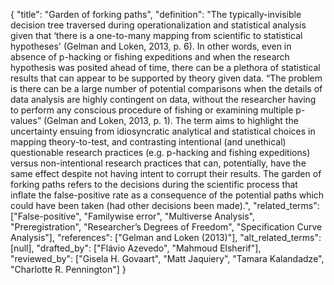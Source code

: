 {
    "title": "Garden of forking paths",
    "definition": "The typically-invisible decision tree traversed during operationalization and statistical analysis given that ‘there is a one-to-many mapping from scientific to statistical hypotheses' (Gelman and Loken, 2013, p. 6). In other words, even in absence of p-hacking or fishing expeditions and when the research hypothesis was posited ahead of time, there can be a plethora of statistical results that can appear to be supported by theory given data. “The problem is there can be a large number of potential comparisons when the details of data analysis are highly contingent on data, without the researcher having to perform any conscious procedure of fishing or examining multiple p-values” (Gelman and Loken, 2013, p. 1). The term aims to highlight the uncertainty ensuing from idiosyncratic analytical and statistical choices in mapping theory-to-test, and contrasting intentional (and unethical) questionable research practices (e.g. p-hacking and fishing expeditions) versus non-intentional research practices that can, potentially, have the same effect despite not having intent to corrupt their results. The garden of forking paths refers to the decisions during the scientific process that inflate the false-positive rate as a consequence of the potential paths which could have been taken (had other decisions been made).",
    "related_terms": ["False-positive", "Familywise error", "Multiverse Analysis", "Preregistration", "Researcher’s Degrees of Freedom", "Specification Curve Analysis"],
    "references": ["Gelman and Loken (2013)"],
    "alt_related_terms": [null],
    "drafted_by": ["Flávio Azevedo", "Mahmoud Elsherif"],
    "reviewed_by": ["Gisela H. Govaart", "Matt Jaquiery", "Tamara Kalandadze", "Charlotte R. Pennington"]
  }
